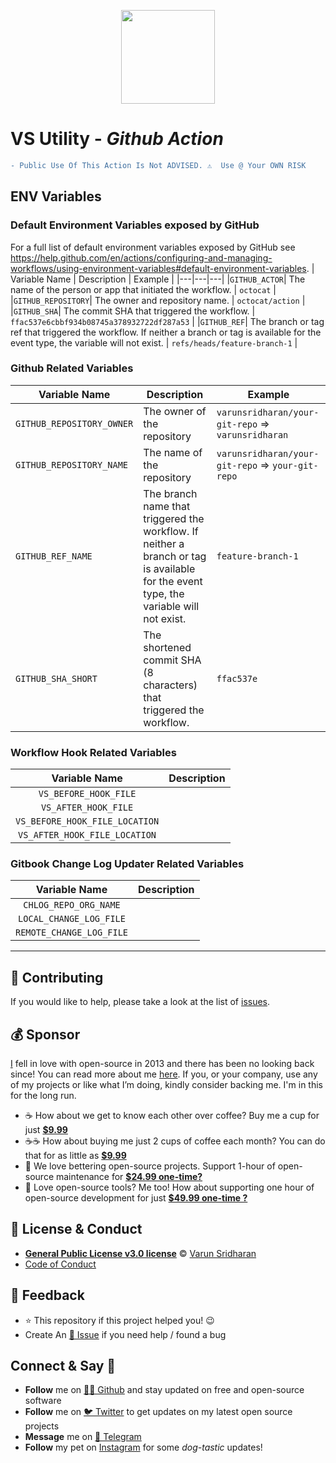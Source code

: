 <p align="center"><img src="https://cdn.svarun.dev/gh/actions.png" width="150px"/></p>

# VS Utility - ***Github Action***

```diff
- Public Use Of This Action Is Not ADVISED. ⚠️  Use @ Your OWN RISK
```

## ENV Variables 

### Default Environment Variables exposed by GitHub
For a full list of default environment variables exposed by GitHub see https://help.github.com/en/actions/configuring-and-managing-workflows/using-environment-variables#default-environment-variables.
| Variable Name | Description | Example |
|---|---|---|
|`GITHUB_ACTOR`| The name of the person or app that initiated the workflow. | `octocat` |
|`GITHUB_REPOSITORY`| The owner and repository name. | `octocat/action` |
|`GITHUB_SHA`| The commit SHA that triggered the workflow. | `ffac537e6cbbf934b08745a378932722df287a53` |
|`GITHUB_REF`| The branch or tag ref that triggered the workflow. If neither a branch or tag is available for the event type, the variable will not exist. | `refs/heads/feature-branch-1` |

### Github Related Variables
| Variable Name | Description | Example |
|---|---|---|
|`GITHUB_REPOSITORY_OWNER`| The owner of the repository  | `varunsridharan/your-git-repo` => `varunsridharan` |
|`GITHUB_REPOSITORY_NAME`| The name of the repository  | `varunsridharan/your-git-repo` => `your-git-repo` |
|`GITHUB_REF_NAME`| The branch name that triggered the workflow. If neither a branch or tag is available for the event type, the variable will not exist. | `feature-branch-1` |
|`GITHUB_SHA_SHORT`| The shortened commit SHA (8 characters) that triggered the workflow. | `ffac537e` |


### Workflow Hook Related Variables
| Variable Name | Description |
| :---: | --- |
| `VS_BEFORE_HOOK_FILE` | |
| `VS_AFTER_HOOK_FILE` | |
| `VS_BEFORE_HOOK_FILE_LOCATION` | |
| `VS_AFTER_HOOK_FILE_LOCATION` | |

### Gitbook Change Log Updater Related Variables
| Variable Name | Description |
| :---: | --- |
| `CHLOG_REPO_ORG_NAME` | |
| `LOCAL_CHANGE_LOG_FILE` | |
| `REMOTE_CHANGE_LOG_FILE` | |

---

## 🤝 Contributing
If you would like to help, please take a look at the list of [issues](issues/).

## 💰 Sponsor
[I][twitter] fell in love with open-source in 2013 and there has been no looking back since! You can read more about me [here][website].
If you, or your company, use any of my projects or like what I’m doing, kindly consider backing me. I'm in this for the long run.

- ☕ How about we get to know each other over coffee? Buy me a cup for just [**$9.99**][buymeacoffee]
- ☕️☕️ How about buying me just 2 cups of coffee each month? You can do that for as little as [**$9.99**][buymeacoffee]
- 🔰         We love bettering open-source projects. Support 1-hour of open-source maintenance for [**$24.99 one-time?**][paypal]
- 🚀         Love open-source tools? Me too! How about supporting one hour of open-source development for just [**$49.99 one-time ?**][paypal]

## 📝 License & Conduct
- [**General Public License v3.0 license**](LICENSE) © [Varun Sridharan](website)
- [Code of Conduct](code-of-conduct.md)

## 📣 Feedback
- ⭐ This repository if this project helped you! :wink:
- Create An [🔧 Issue](issues/) if you need help / found a bug

## Connect & Say 👋
- **Follow** me on [👨‍💻 Github][github] and stay updated on free and open-source software
- **Follow** me on [🐦 Twitter][twitter] to get updates on my latest open source projects
- **Message** me on [📠 Telegram][telegram]
- **Follow** my pet on [Instagram][sofythelabrador] for some _dog-tastic_ updates!

<!-- Personl Links -->
[paypal]: https://go.svarun.dev/paypal
[buymeacoffee]: https://go.svarun.dev/buymeacoffee
[sofythelabrador]: https://www.instagram.com/sofythelabrador/
[github]: https://go.svarun.dev/github/
[twitter]: https://go.svarun.dev/twitter/
[telegram]: https://go.svarun.dev/telegram/
[email]: https://go.svarun.dev/contact/email/
[website]: https://go.svarun.dev/website/
